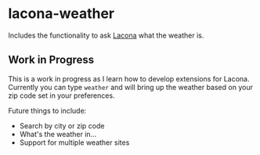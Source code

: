 # lacona-weather

Includes the functionality to ask [Lacona](http://www.lacona.io) what the weather is.

## Work in Progress

This is a work in progress as I learn how to develop extensions for Lacona. 
Currently you can type `weather` and will bring up the weather based on your zip code set in your preferences. 

Future things to include: 
* Search by city or zip code
* What's the weather in...
* Support for multiple weather sites